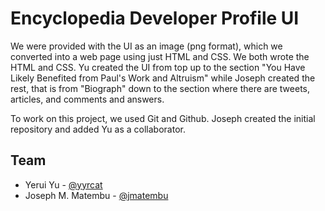 # Encyclopedia Developer Profile UI

We were provided with the UI as an image (png format), which we converted into a web page using just HTML and CSS. We both wrote the HTML and CSS. Yu created the UI from top up to the section "You Have Likely Benefited from Paul's Work and Altruism" while Joseph created the rest, that is from "Biograph" down to the section where there are tweets, articles, and comments and answers.

To work on this project, we used Git and Github. Joseph created the initial repository and added Yu as a collaborator.

## Team
* Yerui Yu - [@yyrcat](https://github.com/yyrcat)
* Joseph M. Matembu - [@jmatembu](https://github.com/jmatembu)
